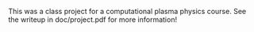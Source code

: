 This was a class project for a computational plasma physics course. See the writeup in doc/project.pdf for more information!
